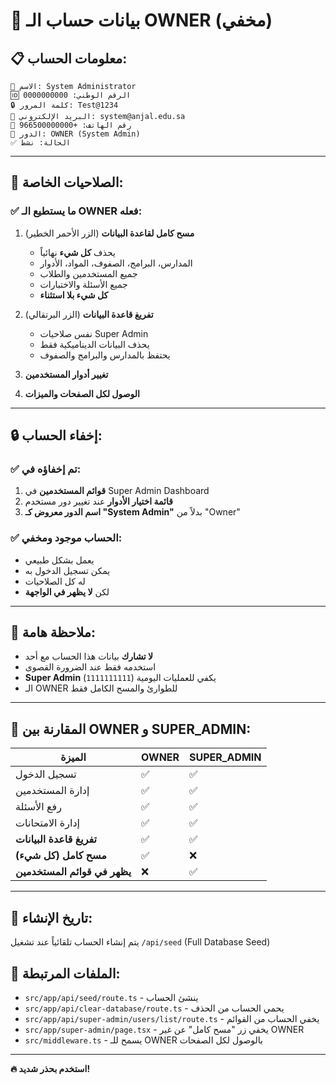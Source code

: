 # 🔐 بيانات حساب الـ OWNER (مخفي)

## 📋 معلومات الحساب:

```
👤 الاسم: System Administrator
🆔 الرقم الوطني: 0000000000
🔒 كلمة المرور: Test@1234
📧 البريد الإلكتروني: system@anjal.edu.sa
📱 رقم الهاتف: +966500000000
👑 الدور: OWNER (System Admin)
✅ الحالة: نشط
```

---

## 🎯 الصلاحيات الخاصة:

### ✅ **ما يستطيع الـ OWNER فعله:**
1. **مسح كامل لقاعدة البيانات** (الزر الأحمر الخطير)
   - يحذف **كل شيء** نهائياً
   - المدارس، البرامج، الصفوف، المواد، الأدوار
   - جميع المستخدمين والطلاب
   - جميع الأسئلة والاختبارات
   - **كل شيء بلا استثناء**

2. **تفريغ قاعدة البيانات** (الزر البرتقالي)
   - نفس صلاحيات Super Admin
   - يحذف البيانات الديناميكية فقط
   - يحتفظ بالمدارس والبرامج والصفوف

3. **تغيير أدوار المستخدمين**
4. **الوصول لكل الصفحات والميزات**

---

## 🔒 **إخفاء الحساب:**

### ✅ **تم إخفاؤه في:**
1. **قوائم المستخدمين** في Super Admin Dashboard
2. **قائمة اختيار الأدوار** عند تغيير دور مستخدم
3. **اسم الدور معروض كـ "System Admin"** بدلاً من "Owner"

### ✅ **الحساب موجود ومخفي:**
- يعمل بشكل طبيعي
- يمكن تسجيل الدخول به
- له كل الصلاحيات
- لكن **لا يظهر في الواجهة**

---

## 🚨 **ملاحظة هامة:**

- **لا تشارك** بيانات هذا الحساب مع أحد
- استخدمه فقط عند الضرورة القصوى
- **Super Admin** (`1111111111`) يكفي للعمليات اليومية
- الـ OWNER للطوارئ والمسح الكامل فقط

---

## 📌 **المقارنة بين OWNER و SUPER_ADMIN:**

| الميزة | OWNER | SUPER_ADMIN |
|--------|-------|-------------|
| تسجيل الدخول | ✅ | ✅ |
| إدارة المستخدمين | ✅ | ✅ |
| رفع الأسئلة | ✅ | ✅ |
| إدارة الامتحانات | ✅ | ✅ |
| **تفريغ قاعدة البيانات** | ✅ | ✅ |
| **مسح كامل (كل شيء)** | ✅ | ❌ |
| **يظهر في قوائم المستخدمين** | ❌ | ✅ |

---

## 📅 **تاريخ الإنشاء:**
يتم إنشاء الحساب تلقائياً عند تشغيل `/api/seed` (Full Database Seed)

## 🔗 **الملفات المرتبطة:**
- `src/app/api/seed/route.ts` - ينشئ الحساب
- `src/app/api/clear-database/route.ts` - يحمي الحساب من الحذف
- `src/app/api/super-admin/users/list/route.ts` - يخفي الحساب من القوائم
- `src/app/super-admin/page.tsx` - يخفي زر "مسح كامل" عن غير OWNER
- `src/middleware.ts` - يسمح للـ OWNER بالوصول لكل الصفحات

---

**🔥 استخدم بحذر شديد!**

